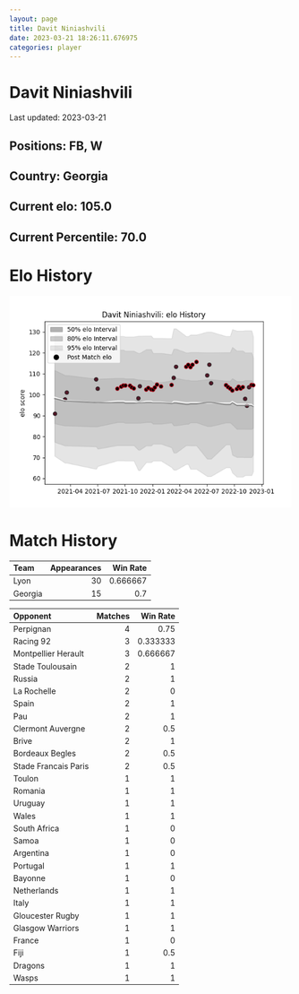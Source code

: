 ```yaml
---  
layout: page  
title: Davit Niniashvili  
date: 2023-03-21 18:26:11.676975  
categories: player  
---
```

# Davit Niniashvili


Last updated: 2023-03-21
## Positions: FB, W

## Country: Georgia

## Current elo: 105.0

## Current Percentile: 70.0

# Elo History


![elo history](history_DavitNiniashvili.png)
# Match History


| Team    |   Appearances |   Win Rate |
|:--------|--------------:|-----------:|
| Lyon    |            30 |   0.666667 |
| Georgia |            15 |   0.7      |

| Opponent             |   Matches |   Win Rate |
|:---------------------|----------:|-----------:|
| Perpignan            |         4 |   0.75     |
| Racing 92            |         3 |   0.333333 |
| Montpellier Herault  |         3 |   0.666667 |
| Stade Toulousain     |         2 |   1        |
| Russia               |         2 |   1        |
| La Rochelle          |         2 |   0        |
| Spain                |         2 |   1        |
| Pau                  |         2 |   1        |
| Clermont Auvergne    |         2 |   0.5      |
| Brive                |         2 |   1        |
| Bordeaux Begles      |         2 |   0.5      |
| Stade Francais Paris |         2 |   0.5      |
| Toulon               |         1 |   1        |
| Romania              |         1 |   1        |
| Uruguay              |         1 |   1        |
| Wales                |         1 |   1        |
| South Africa         |         1 |   0        |
| Samoa                |         1 |   0        |
| Argentina            |         1 |   0        |
| Portugal             |         1 |   1        |
| Bayonne              |         1 |   0        |
| Netherlands          |         1 |   1        |
| Italy                |         1 |   1        |
| Gloucester Rugby     |         1 |   1        |
| Glasgow Warriors     |         1 |   1        |
| France               |         1 |   0        |
| Fiji                 |         1 |   0.5      |
| Dragons              |         1 |   1        |
| Wasps                |         1 |   1        |